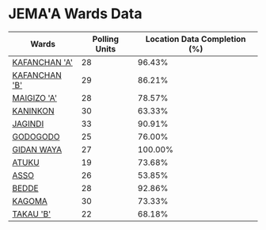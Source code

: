 
# JEMA'A Wards Data

| Wards | Polling Units | Location Data Completion (%) |
| ---- | ----- | ------- |
| [KAFANCHAN 'A'](./wards/4010-kafanchan-'a') | 28 | 96.43% |
| [KAFANCHAN 'B'](./wards/4011-kafanchan-'b') | 29 | 86.21% |
| [MAIGIZO 'A'](./wards/4012-maigizo-'a') | 28 | 78.57% |
| [KANINKON](./wards/4013-kaninkon) | 30 | 63.33% |
| [JAGINDI](./wards/4014-jagindi) | 33 | 90.91% |
| [GODOGODO](./wards/4015-godogodo) | 25 | 76.00% |
| [GIDAN WAYA](./wards/4016-gidan-waya) | 27 | 100.00% |
| [ATUKU](./wards/4017-atuku) | 19 | 73.68% |
| [ASSO](./wards/4018-asso) | 26 | 53.85% |
| [BEDDE](./wards/4019-bedde) | 28 | 92.86% |
| [KAGOMA](./wards/4020-kagoma) | 30 | 73.33% |
| [TAKAU 'B'](./wards/4021-takau-'b') | 22 | 68.18% |




